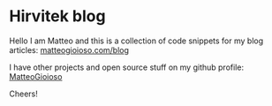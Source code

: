 # Hirvitek blog

Hello I am Matteo and this is a collection of code snippets for my blog articles:
[matteogioioso.com/blog](https://matteogioioso.com/blog)

I have other projects and open source stuff on my github profile: [MatteoGioioso](https://github.com/MatteoGioioso)

Cheers!
